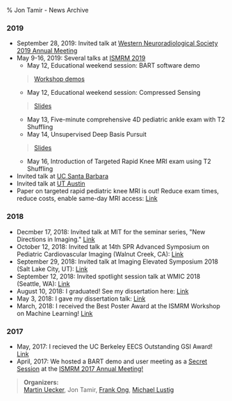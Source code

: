 % Jon Tamir - News Archive

### 2019
* September 28, 2019: Invited talk at [Western Neuroradiological Society 2019 Annual Meeting](https://iicme.com/event/western-neuroradiological-society-2019/)
* May 9-16, 2019: Several talks at [ISMRM 2019](https://www.ismrm.org/19m)
    * May 12, Educational weekend session: BART software demo  
	> [Workshop demos](https://github.com/mikgroup/bart-workshop)
    * May 12, Educational weekend session: Compressed Sensing  
	> [Slides](files/jtamir_compressed_sensing_ismrm19.pdf)
    * May 13, Five-minute comprehensive 4D pediatric ankle exam with T2 Shuffling
    * May 14, Unsupervised Deep Basis Pursuit  
	> [Slides](files/jtamir_dbp_ismrm2019.pdf)
    * May 16, Introduction of Targeted Rapid Knee MRI exam using T2 Shuffling
* Invited talk at [UC Santa Barbara](https://www.ece.ucsb.edu/events/?i=8187)
* Invited talk at [UT Austin](http://www.ece.utexas.edu/events/computational-magnetic-resonance-imaging-combining-math-physics-and-computation-improve)
* Paper on targeted rapid pediatric knee MRI is out! Reduce exam times, reduce costs, enable same-day MRI access: [Link](https://www.ncbi.nlm.nih.gov/pubmed/30637847)

### 2018
* Decmber 17, 2018: Invited talk at MIT for the seminar series, "New Directions in Imaging." [Link][mit-talk]
* October 12, 2018: Invited talk at 14th SPR Advanced Symposium on Pediatric Cardiovascular Imaging (Walnut Creek, CA): [Link](https://www.pedrad.org/Events/SPR-Meetings/Cardiac-2018/14th-SPR-Advanced-Symposium-on-Pediatric-Cardiovascular-Imaging)
* September 29, 2018: Invited talk at Imaging Elevated Symposium 2018 (Salt Lake City, UT): [Link](https://medicine.utah.edu/imaging-elevated/speakers2018.php)
* September 12, 2018: Invited spotlight session talk at WMIC 2018 (Seattle, WA): [Link](http://www.wmis.org/2018-wmic/2018-spotlight-sessions)
* August 10, 2018: I graduated! See my dissertation here: [Link](https://www2.eecs.berkeley.edu/Pubs/TechRpts/2018/EECS-2018-124.html)
* May 3, 2018: I gave my dissertation talk: [Link](https://events.berkeley.edu/?event_ID=117179&date=2018-05-03&tab=all_events)
*  March, 2018: I received the Best Poster Award at the ISMRM Workshop on Machine Learning! [Link](https://www.ismrm.org/workshops/2018/Machine/)

### 2017
*  May, 2017: I recieved the UC Berkeley EECS Outstanding GSI Award! [Link](https://www2.eecs.berkeley.edu/Students/Awards/13/)
*  April, 2017: We hosted a BART demo and user meeting as a [Secret Session](http://www.ismrm.org/secret/)
at the [ISMRM 2017 Annual Meeting!](http://www.ismrm.org/2017-annual-meeting-exhibition/)  
> __Organizers:__  
> [Martin Uecker](http://www.uecker.net), Jon Tamir, [Frank Ong](https://people.eecs.berkeley.edu/~frankong/), [Michael Lustig](http://www.mlustig.com)


[t2shuffling-webpage]:http://jtamir.github.com/t2shuffling-support
[t1-t2shuffling-webpage]:files/papers/0451.html
[t2sh-mrvalue-webpage]:files/papers/0131.html
[dbp-webpage]:files/papers/0660.html
[bart-webpage]:http://mrirecon.github.io/bart
[bart-workshop]:http://github.com/mikgroup/bart-workshop
[eecs]: http://eecs.berkeley.edu/
[berkeley]: http://berkeley.edu/
[ut-ece]: http://www.ece.utexas.edu/
[utexas]: http://utexas.edu/
[dellmed]: https://dellmed.utexas.edu
[dellmedradiology]: https://dellmed.utexas.edu/units/department-of-diagnostic-medicine
[miki]: http://www.mlustig.com
[github]: http://github.com/jtamir
[gscholar]: https://scholar.google.com/citations?user=F_6aatkAAAAJ&hl=en
[linkedin]: https://www.linkedin.com/in/jonathan-tamir-62887220
[subtle]: https://subtlemedical.com/
[mit-talk]:files/tamir-flyer.pdf
